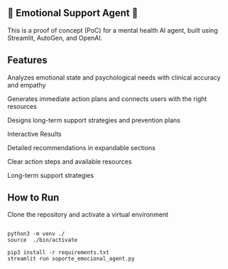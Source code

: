 ## 🧠 Emotional Support Agent 🧠
This is a proof of concept (PoC) for a mental health AI agent, built using Streamlit, AutoGen, and OpenAI.

## Features

Analyzes emotional state and psychological needs with clinical accuracy and empathy

Generates immediate action plans and connects users with the right resources

Designs long-term support strategies and prevention plans

Interactive Results

Detailed recommendations in expandable sections

Clear action steps and available resources

Long-term support strategies

## How to Run
Clone the repository and activate a virtual environment

```

python3 -m venv ./
source  ./bin/activate

pip3 install -r requirements.txt
streamlit run soporte_emocional_agent.py

```

  
